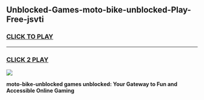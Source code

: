 
## Unblocked-Games-moto-bike-unblocked-Play-Free-jsvti
<h3>
<a href="https://premium76.site?title=moto-bike-unblocked&ref=23A">CLICK TO PLAY</a></h3>
<hr>

<h3>
<a href="https://premium76.site?title=moto-bike-unblocked&ref=23A">CLICK 2 PLAY</a>
  
</h3>

<a href="https://premium76.site?title=moto-bike-unblocked&ref=23A"><img src="https://clearcache.store/games.png"></a>


**moto-bike-unblocked games unblocked: Your Gateway to Fun and Accessible Online Gaming**
